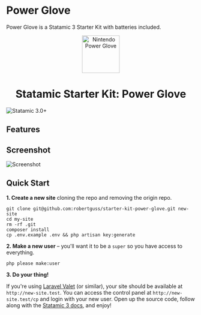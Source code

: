 # Power Glove

Power Glove is a Statamic 3 Starter Kit with batteries included.

<p align="center"><img src="https://upload.wikimedia.org/wikipedia/commons/d/d3/NES-Power-Glove.jpg" width="100" alt="Nintendo Power Glove" /></p>
<h1 align="center">
  Statamic Starter Kit: Power Glove
</h1>

![Statamic 3.0+](https://img.shields.io/badge/Statamic-3.0+-FF269E?style=for-the-badge&link=https://statamic.com)

## Features

## Screenshot

![Screenshot](https://github.com/statamic/statamic-starter-cool-writings/raw/master/screenshot.png)

## Quick Start

**1. Create a new site** cloning the repo and removing the origin repo.

```
git clone git@github.com:robertguss/starter-kit-power-glove.git new-site
cd my-site
rm -rf .git
composer install
cp .env.example .env && php artisan key:generate
```

**2. Make a new user** – you'll want it to be a `super` so you have access to everything.

```
php please make:user
```

**3. Do your thing!**

If you're using [Laravel Valet](https://laravel.com/docs/valet) (or similar), your site should be available at
`http://new-site.test`. You can access the control panel at `http://new-site.test/cp` and login with your new user. Open
up the source code, follow along with the [Statamic 3 docs](https://statamic.dev), and enjoy!
